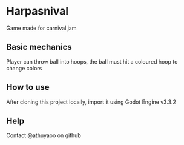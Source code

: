 # Harpasnival

Game made for carnival jam

## Basic mechanics

Player can throw ball into hoops, the ball must hit a coloured hoop to change colors


## How to use
After cloning this project locally, import it using Godot Engine v3.3.2

## Help
Contact @athuyaoo on github

